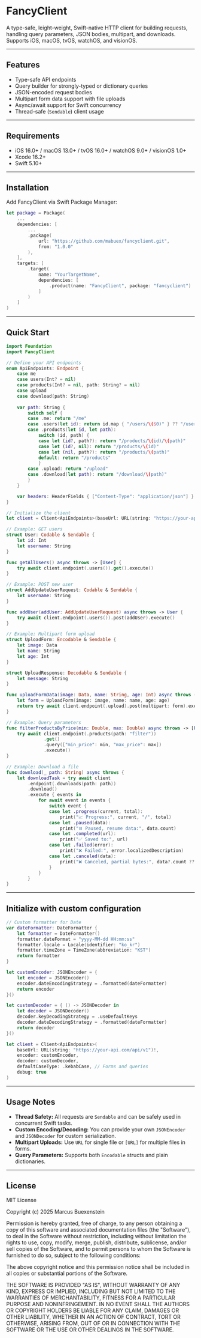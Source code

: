 # FancyClient

&#x20;&#x20;

A type-safe, leight-weight, Swift-native HTTP client for building requests, handling query parameters, JSON bodies, multipart, and downloads. Supports iOS, macOS, tvOS, watchOS, and visionOS.

---

## Features

- Type-safe API endpoints
- Query builder for strongly-typed or dictionary queries
- JSON-encoded request bodies
- Multipart form data support with file uploads
- Async/await support for Swift concurrency
- Thread-safe (`Sendable`) client usage

---

## Requirements

- iOS 16.0+ / macOS 13.0+ / tvOS 16.0+ / watchOS 9.0+ / visionOS 1.0+
- Xcode 16.2+
- Swift 5.10+

---

## Installation

Add FancyClient via Swift Package Manager:

```swift
let package = Package(
    ...
    dependencies: [
        ...
        .package(
            url: "https://github.com/mabuex/fancyclient.git",
            from: "1.0.0"
        ),
    ],
    targets: [
        .target(
            name: "YourTargetName",
            dependencies: [
                .product(name: "FancyClient", package: "fancyclient")
            ]
        )
    ]
)
```

---

## Quick Start

```swift
import Foundation
import FancyClient

// Define your API endpoints
enum ApiEndpoints: Endpoint {
    case me
    case users(Int? = nil)
    case products(Int? = nil, path: String? = nil)
    case upload
    case download(path: String)
    
    var path: String {
        switch self {
        case .me: return "/me"
        case .users(let id): return id.map { "/users/\($0)" } ?? "/users"
        case .products(let id, let path):
            switch (id, path) {
            case let (id?, path?): return "/products/\(id)/\(path)"
            case let (id?, nil): return "/products/\(id)"
            case let (nil, path?): return "/products/\(path)"
            default: return "/products"
            }
        case .upload: return "/upload"
        case .download(let path): return "/download/\(path)"
        }
    }

    var headers: HeaderFields { ["Content-Type": "application/json"] }
}

// Initialize the client
let client = Client<ApiEndpoints>(baseUrl: URL(string: "https://your-api.com/api/v1")!)

// Example: GET users
struct User: Codable & Sendable {
    let id: Int
    let username: String
}

func getAllUsers() async throws -> [User] {
    try await client.endpoint(.users()).get().execute()
}

// Example: POST new user
struct AddUpdateUserRequest: Codable & Sendable {
    let username: String
}

func addUser(addUser: AddUpdateUserRequest) async throws -> User {
    try await client.endpoint(.users()).post(addUser).execute()
}

// Example: Multipart form upload
struct UploadForm: Encodable & Sendable {
    let image: Data
    let name: String
    let age: Int
}

struct UploadResponse: Decodable & Sendable {
    let message: String
}

func uploadFormData(image: Data, name: String, age: Int) async throws -> UploadResponse {
    let form = UploadForm(image: image, name: name, age: age)
    return try await client.endpoint(.upload).post(multipart: form).execute()
}

// Example: Query parameters
func filterProductsByPrice(min: Double, max: Double) async throws -> [Product] {
    try await client.endpoint(.products(path: "filter"))
              .get()
              .query(["min_price": min, "max_price": max])
              .execute()
}

// Example: Download a file
func download(_ path: String) async throws {
    let downloadTask = try await client
        .endpoint(.downloads(path: path))
        .download()
        .execute { events in
            for await event in events {
                switch event {
                case let .progress(current, total):
                    print("📈 Progress:", current, "/", total)
                case let .paused(data):
                    print("⏸️ Paused, resume data:", data.count)
                case let .completed(url):
                    print("✅ Saved to:", url)
                case let .failed(error):
                    print("❌ Failed:", error.localizedDescription)
                case let .canceled(data):
                    print("❌ Canceled, partial bytes:", data?.count ?? 0)
                }
            }
        }
}

```

---

## Initialize with custom configuration

```swift
// Custom formatter for Date
var dateFormatter: DateFormatter {
    let formatter = DateFormatter()
    formatter.dateFormat = "yyyy-MM-dd HH:mm:ss"
    formatter.locale = Locale(identifier: "ko_kr")
    formatter.timeZone = TimeZone(abbreviation: "KST")
    return formatter
}

let customEncoder: JSONEncoder = {
    let encoder = JSONEncoder()
    encoder.dateEncodingStrategy = .formatted(dateFormatter)
    return encoder
}()

let customDecoder = { () -> JSONDecoder in
    let decoder = JSONDecoder()
    decoder.keyDecodingStrategy = .useDefaultKeys
    decoder.dateDecodingStrategy = .formatted(dateFormatter)
    return decoder
}()

let client = Client<ApiEndpoints>(
    baseUrl: URL(string: "https://your-api.com/api/v1")!,
    encoder: customEncoder,
    decoder: customDecoder,
    defaultCaseType: .kebabCase, // Forms and queries
    debug: true
)

```

---

## Usage Notes

- **Thread Safety:** All requests are `Sendable` and can be safely used in concurrent Swift tasks.
- **Custom Encoding/Decoding:** You can provide your own `JSONEncoder` and `JSONDecoder` for custom serialization.
- **Multipart Uploads:** Use `URL` for single file or `[URL]` for multiple files in forms.
- **Query Parameters:** Supports both `Encodable` structs and plain dictionaries.

---

## License

MIT License

Copyright (c) 2025 Marcus Buexenstein

Permission is hereby granted, free of charge, to any person obtaining a copy
of this software and associated documentation files (the "Software"), to deal
in the Software without restriction, including without limitation the rights
to use, copy, modify, merge, publish, distribute, sublicense, and/or sell
copies of the Software, and to permit persons to whom the Software is
furnished to do so, subject to the following conditions:

The above copyright notice and this permission notice shall be included in all
copies or substantial portions of the Software.

THE SOFTWARE IS PROVIDED "AS IS", WITHOUT WARRANTY OF ANY KIND, EXPRESS OR
IMPLIED, INCLUDING BUT NOT LIMITED TO THE WARRANTIES OF MERCHANTABILITY,
FITNESS FOR A PARTICULAR PURPOSE AND NONINFRINGEMENT. IN NO EVENT SHALL THE
AUTHORS OR COPYRIGHT HOLDERS BE LIABLE FOR ANY CLAIM, DAMAGES OR OTHER
LIABILITY, WHETHER IN AN ACTION OF CONTRACT, TORT OR OTHERWISE, ARISING FROM,
OUT OF OR IN CONNECTION WITH THE SOFTWARE OR THE USE OR OTHER DEALINGS IN THE
SOFTWARE.
